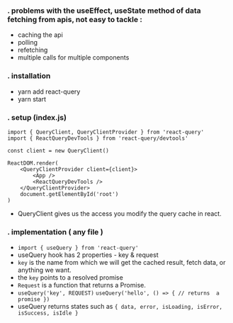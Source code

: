 ### . problems with the useEffect, useState method of data fetching from apis, not easy to tackle :
- caching the api
- polling
- refetching
- multiple calls for multiple components

### . installation
- yarn add react-query
- yarn start

### . setup (index.js)
```
import { QueryClient, QueryClientProvider } from 'react-query'
import { ReactQueryDevTools } from 'react-query/devtools'

const client = new QueryClient()

ReactDOM.render(
    <QueryClientProvider client={client}>
        <App />
        <ReactQueryDevTools />
    </QueryClientProvider>
    document.getElementById('root')
)
```
- QueryClient gives us the access you modify the query cache in react.

### . implementation ( any file )
- `import { useQuery } from 'react-query'`
- useQuery hook has 2 properties - key & request
- `key` is the name  from which we will get the cached result, fetch data, or anything we want.
- the `key` points to a resolved promise
- `Request` is a function that returns a Promise.
- `useQuery('key', REQUEST)`  `useQuery('hello', () => { // returns  a promise })`
- useQuery returns states such as `{ data, error, isLoading, isError, isSuccess, isIdle }`